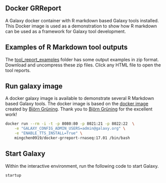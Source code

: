 ## Docker GRReport
A Galaxy docker container with R markdown based Galaxy tools installed. This Docker image is used as a demonstration to show how R markdown can be used as a framework for Galaxy tool development.

## Examples of R Markdown tool outputs

The [tool_report_examples](tool_report_examples) folder has some output examples in zip format. Download and uncompress these zip files. Click any HTML file to open the tool reports.


## Run galaxy image

A docker galaxy image is available to demonstrate several R Markdown based Galaxy tools. The docker image is based on the
[docker image](https://github.com/bgruening/docker-galaxy-stable) created by [Björn Grüning](https://github.com/bgruening).
Thank you to [Björn Grüning](https://github.com/bgruening) for the excellent work! 

```bash
docker run --rm -i -t -p 8080:80 -p 8021:21 -p 8022:22  \
    -e "GALAXY_CONFIG_ADMIN_USERS=admin@galaxy.org" \
    -e "ENABLE_TTS_INSTALL=True" \
    mingchen0919/docker-grreport-rnaseq:17.01 /bin/bash  
```

## Start Galaxy

Within the interactive environment, run the following code to start Galaxy.
```
startup
```
